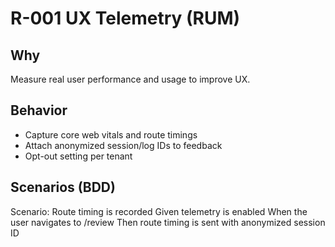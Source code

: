 # R-001 UX Telemetry (RUM)

## Why
Measure real user performance and usage to improve UX.

## Behavior
- Capture core web vitals and route timings
- Attach anonymized session/log IDs to feedback
- Opt-out setting per tenant

## Scenarios (BDD)
Scenario: Route timing is recorded
Given telemetry is enabled
When the user navigates to /review
Then route timing is sent with anonymized session ID
